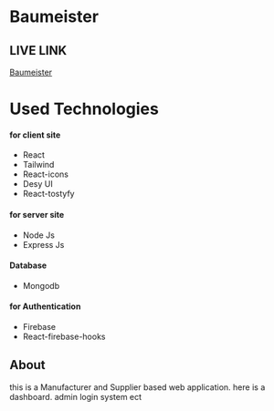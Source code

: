 # Baumeister

## LIVE LINK

[Baumeister](https://manufacturer-website-dbe2d.web.app/home)

# Used Technologies

#### for client site

- React
- Tailwind
- React-icons
- Desy UI
- React-tostyfy

#### for server site

- Node Js
- Express Js

#### Database

- Mongodb

#### for Authentication

- Firebase
- React-firebase-hooks

## About

this is a Manufacturer and Supplier based web application. here is a dashboard. admin login system ect
